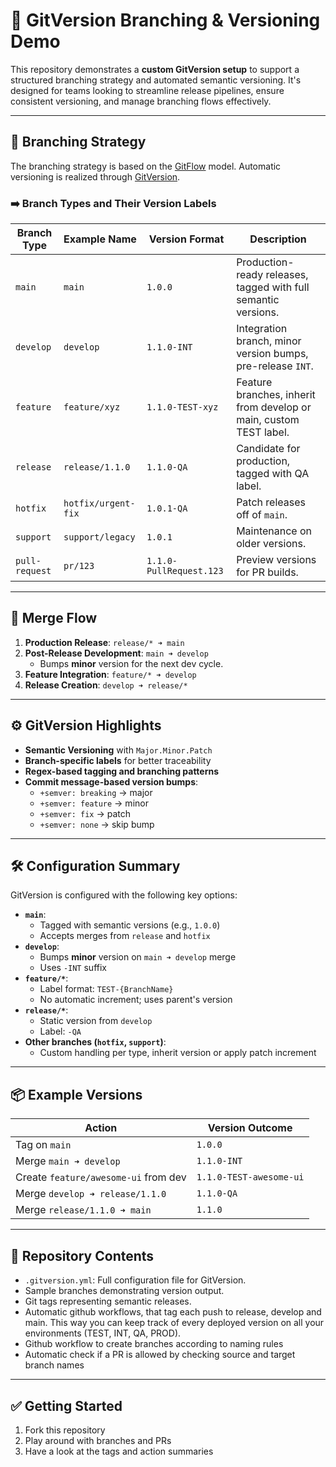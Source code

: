 # 🚀 GitVersion Branching & Versioning Demo

This repository demonstrates a **custom GitVersion setup** to support a structured branching strategy and automated semantic versioning. It's designed for teams looking to streamline release pipelines, ensure consistent versioning, and manage branching flows effectively.

---

## 🔀 Branching Strategy

The branching strategy is based on the [GitFlow](https://nvie.com/posts/a-successful-git-branching-model/) model. Automatic versioning is realized through [GitVersion](https://gitversion.net/).

### ➡️ Branch Types and Their Version Labels

| Branch Type    | Example Name        | Version Format          | Description                                                        |
| -------------- | ------------------- | ----------------------- | ------------------------------------------------------------------ |
| `main`         | `main`              | `1.0.0`                 | Production-ready releases, tagged with full semantic versions.     |
| `develop`      | `develop`           | `1.1.0-INT`             | Integration branch, minor version bumps, pre-release `INT`.        |
| `feature`      | `feature/xyz`       | `1.1.0-TEST-xyz`        | Feature branches, inherit from develop or main, custom TEST label. |
| `release`      | `release/1.1.0`     | `1.1.0-QA`              | Candidate for production, tagged with QA label.                    |
| `hotfix`       | `hotfix/urgent-fix` | `1.0.1-QA`              | Patch releases off of `main`.                                      |
| `support`      | `support/legacy`    | `1.0.1`                 | Maintenance on older versions.                                     |
| `pull-request` | `pr/123`            | `1.1.0-PullRequest.123` | Preview versions for PR builds.                                    |

---

## 🔁 Merge Flow

1. **Production Release**: `release/* ➜ main`
2. **Post-Release Development**: `main ➜ develop`
   - Bumps **minor** version for the next dev cycle.
3. **Feature Integration**: `feature/* ➜ develop`
4. **Release Creation**: `develop ➜ release/*`

---

## ⚙️ GitVersion Highlights

- **Semantic Versioning** with `Major.Minor.Patch`
- **Branch-specific labels** for better traceability
- **Regex-based tagging and branching patterns**
- **Commit message-based version bumps**:
  - `+semver: breaking` → major
  - `+semver: feature` → minor
  - `+semver: fix` → patch
  - `+semver: none` → skip bump

---

## 🛠️ Configuration Summary

GitVersion is configured with the following key options:

- **`main`**:
  - Tagged with semantic versions (e.g., `1.0.0`)
  - Accepts merges from `release` and `hotfix`
- **`develop`**:
  - Bumps **minor** version on `main ➜ develop` merge
  - Uses `-INT` suffix
- **`feature/*`**:
  - Label format: `TEST-{BranchName}`
  - No automatic increment; uses parent's version
- **`release/*`**:
  - Static version from `develop`
  - Label: `-QA`
- **Other branches (`hotfix`, `support`)**:
  - Custom handling per type, inherit version or apply patch increment

---

## 📦 Example Versions

| Action                               | Version Outcome         |
| ------------------------------------ | ----------------------- |
| Tag on `main`                        | `1.0.0`                 |
| Merge `main ➜ develop`               | `1.1.0-INT`             |
| Create `feature/awesome-ui` from dev | `1.1.0-TEST-awesome-ui` |
| Merge `develop ➜ release/1.1.0`      | `1.1.0-QA`              |
| Merge `release/1.1.0 ➜ main`         | `1.1.0`                 |

---

## 📂 Repository Contents

- `.gitversion.yml`: Full configuration file for GitVersion.
- Sample branches demonstrating version output.
- Git tags representing semantic releases.
- Automatic github workflows, that tag each push to release, develop and main. This way you can keep track of every deployed version on all your environments (TEST, INT, QA, PROD).
- Github workflow to create branches according to naming rules
- Automatic check if a PR is allowed by checking source and target branch names

---

## ✅ Getting Started

1. Fork this repository
2. Play around with branches and PRs
3. Have a look at the tags and action summaries
